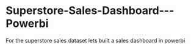 # Superstore-Sales-Dashboard---Powerbi
For the superstore sales dataset lets built a sales dashboard in powerbi
